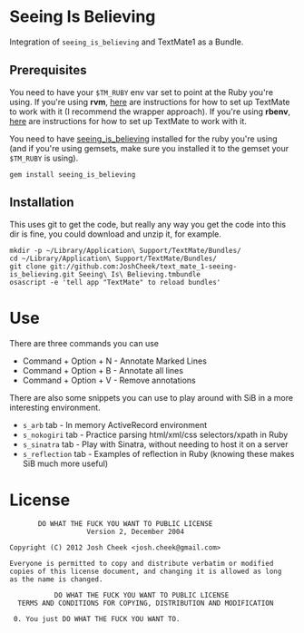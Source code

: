 Seeing Is Believing
===================

Integration of `seeing_is_believing` and TextMate1 as a Bundle.

Prerequisites
-------------

You need to have your `$TM_RUBY` env var set to point at the Ruby you're using.
If you're using **rvm**, [here](http://rvm.io/integration/textmate) are instructions for how to set up TextMate to work with it
(I recommend the wrapper approach). If you're using **rbenv**, [here](http://uberfork.com/post/12280974742/integrate-rbenv-with-textmate)
are instructions for how to set up TextMate to work with it.

You need to have [seeing_is_believing](http://rubygems.org/gems/seeing_is_believing) installed
for the ruby you're using (and if you're using gemsets, make sure you installed it to the gemset your `$TM_RUBY` is using).

    gem install seeing_is_believing

Installation
------------

This uses git to get the code, but really any way you get the code into this dir is fine,
you could download and unzip it, for example.

    mkdir -p ~/Library/Application\ Support/TextMate/Bundles/
    cd ~/Library/Application\ Support/TextMate/Bundles/
    git clone git://github.com:JoshCheek/text_mate_1-seeing-is_believing.git Seeing\ Is\ Believing.tmbundle
    osascript -e 'tell app "TextMate" to reload bundles'

Use
===

There are three commands you can use

* Command + Option + N - Annotate Marked Lines
* Command + Option + B - Annotate all lines
* Command + Option + V - Remove annotations

There are also some snippets you can use to play around with SiB in a more interesting environment.

* `s_arb` tab - In memory ActiveRecord environment
* `s_nokogiri` tab - Practice parsing html/xml/css selectors/xpath in Ruby
* `s_sinatra` tab - Play with Sinatra, without needing to host it on a server
* `s_reflection` tab - Examples of reflection in Ruby (knowing these makes SiB much more useful)


License
=======

           DO WHAT THE FUCK YOU WANT TO PUBLIC LICENSE
                       Version 2, December 2004

    Copyright (C) 2012 Josh Cheek <josh.cheek@gmail.com>

    Everyone is permitted to copy and distribute verbatim or modified
    copies of this license document, and changing it is allowed as long
    as the name is changed.

               DO WHAT THE FUCK YOU WANT TO PUBLIC LICENSE
      TERMS AND CONDITIONS FOR COPYING, DISTRIBUTION AND MODIFICATION

     0. You just DO WHAT THE FUCK YOU WANT TO.


